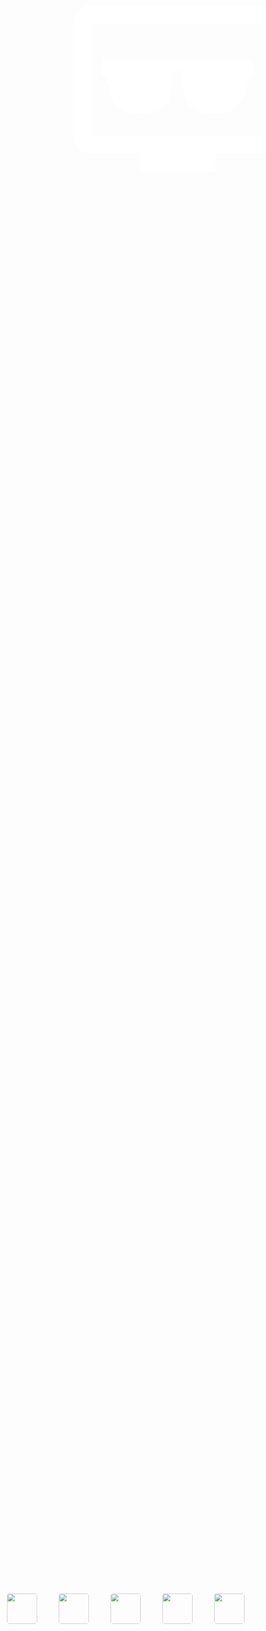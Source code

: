 <link href="https://fonts.googleapis.com/css?family=Audiowide|Monoton|Russo+One&display=swap" rel="stylesheet">
<link href="https://fonts.googleapis.com/css?family=Aldrich" rel="stylesheet">
<link href="https://fonts.googleapis.com/css?family=Aclonica|Aldrich" rel="stylesheet">
<link href="https://fonts.googleapis.com/css?family=Alfa+Slab+One" rel="stylesheet">

<Background>
<!-- <BgDClouds color1="#212224" color2="#00ca98" divisions="15" start="45" end="35" /> -->
<BgDClouds color1="#00ca98" color2="#212224" divisions="15" start="45" end="30" />
<!-- <BgDClouds color1="#212224" color2="#00ca98" divisions="15" start="45" end="35" /> -->
</Background>

<CustomText 
content="Showcase" 
styles='{
    "color" : "#00ca98",
    "padding" : "10px 20px",
    "font-size" : "120px",
    "font-weight" : 900,
    "top" : "0px",
    "left" : "400px",
    "font-family": "\"Audiowide\", sans-serif"
}' />

<CustomText 
content="Projects made with Quark" 
styles='{
    "background" : "#00ca98",
    "box-shadow": "0px 0.175em 0.5em rgba(2, 8, 20, 0.1), 0px 0.085em 0.175em #212224",
    "color" : "#212224",
    "padding" : "0px 90px",
    "font-size" : "30px",
    "font-weight" : 900,
    "top" : "160px",
    "left" : "480px",
    "border-radius" : "5px",
    "font-family": "\"Aldrich\", sans-serif"
}' />

<svg xmlns="http://www.w3.org/2000/svg" viewBox="0 0 512 512" style="
width:550px;
position:fixed;
top:150px;
left:480px;
fill: #ffffff;
"><path d="M439.3 76H72.7C50.3 76 32 94 32 116v240c0 22 18.3 40 40.7 40h101.8v40h162.9v-40h101.8c22.4 0 40.5-18 40.5-40l.2-240c.1-22-18.2-40-40.6-40zm0 280H72.7V116h366.5v240z"/></svg>

<svg xmlns="http://www.w3.org/2000/svg" viewBox="0 0 512 512" style="
width:400px;
position:fixed;
top:220px;
left:555px;
fill: #ffffff;
"><path d="M480 176H272v.1h-32v-.1H32v48h11l5 21.5C64 313 88.5 336 144 336s96-17.4 96-90.5V224s1.5-16 16-16 16 16 16 16v21.8c0 73 42.1 90.2 97 90.2s79-25 95-90.2l5-21.8h11v-48z"/></svg>


<!-- file icons -->
<img src="./node_modules/material-icon-theme/icons/css.svg" style="
width:70px;
position:fixed;
bottom:10px;
left:350px;
padding : 10px;
border-radius: 15px;
">

<img src="./node_modules/material-icon-theme/icons/react_ts.svg" style="
width:70px;
position:fixed;
bottom:10px;
left:470px;
padding : 10px;
border-radius: 15px;
">

<img src="./node_modules/material-icon-theme/icons/nodejs.svg" style="
width:70px;
position:fixed;
bottom:10px;
left:590px;
padding : 10px;
border-radius: 15px;
">

<img src="./node_modules/material-icon-theme/icons/javascript.svg" style="
width:70px;
position:fixed;
bottom:10px;
left:710px;
padding : 10px;
border-radius: 15px;
">

<img src="./node_modules/material-icon-theme/icons/typescript.svg" style="
width:70px;
position:fixed;
bottom:10px;
left:830px;
padding : 10px;
border-radius: 15px;
">

<img src="./node_modules/material-icon-theme/icons/webpack.svg" style="
width:70px;
position:fixed;
bottom:10px;
left:950px;
padding : 10px;
border-radius: 15px;
">

<img src="./node_modules/material-icon-theme/icons/npm.svg" style="
width:70px;
position:fixed;
bottom:10px;
left:1070px;
padding : 10px;
border-radius: 15px;
">